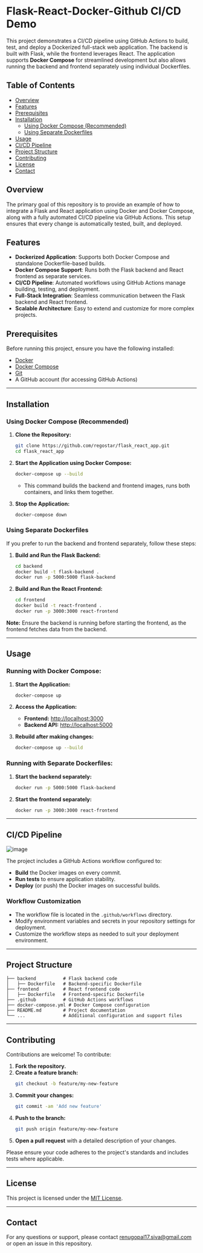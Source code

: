 # Flask-React-Docker-Github CI/CD Demo


This project demonstrates a CI/CD pipeline using GitHub Actions to build, test, and deploy a Dockerized full-stack web application. The backend is built with Flask, while the frontend leverages React. The application supports **Docker Compose** for streamlined development but also allows running the backend and frontend separately using individual Dockerfiles.

## Table of Contents

- [Overview](#overview)
- [Features](#features)
- [Prerequisites](#prerequisites)
- [Installation](#installation)
  - [Using Docker Compose (Recommended)](#using-docker-compose-recommended)
  - [Using Separate Dockerfiles](#using-separate-dockerfiles)
- [Usage](#usage)
- [CI/CD Pipeline](#cicd-pipeline)
- [Project Structure](#project-structure)
- [Contributing](#contributing)
- [License](#license)
- [Contact](#contact)

## Overview

The primary goal of this repository is to provide an example of how to integrate a Flask and React application using Docker and Docker Compose, along with a fully automated CI/CD pipeline via GitHub Actions. This setup ensures that every change is automatically tested, built, and deployed.

## Features

- **Dockerized Application**: Supports both Docker Compose and standalone Dockerfile-based builds.
- **Docker Compose Support**: Runs both the Flask backend and React frontend as separate services.
- **CI/CD Pipeline**: Automated workflows using GitHub Actions manage building, testing, and deployment.
- **Full-Stack Integration**: Seamless communication between the Flask backend and React frontend.
- **Scalable Architecture**: Easy to extend and customize for more complex projects.

## Prerequisites

Before running this project, ensure you have the following installed:

- [Docker](https://docs.docker.com/get-docker/)
- [Docker Compose](https://docs.docker.com/compose/)
- [Git](https://git-scm.com/)
- A GitHub account (for accessing GitHub Actions)

---

## Installation

### Using Docker Compose (Recommended)

1. **Clone the Repository:**
   ```bash
   git clone https://github.com/regostar/flask_react_app.git
   cd flask_react_app
   ```

2. **Start the Application using Docker Compose:**
   ```bash
   docker-compose up --build
   ```
   - This command builds the backend and frontend images, runs both containers, and links them together.

3. **Stop the Application:**
   ```bash
   docker-compose down
   ```

### Using Separate Dockerfiles

If you prefer to run the backend and frontend separately, follow these steps:

1. **Build and Run the Flask Backend:**
   ```bash
   cd backend
   docker build -t flask-backend .
   docker run -p 5000:5000 flask-backend
   ```

2. **Build and Run the React Frontend:**
   ```bash
   cd frontend
   docker build -t react-frontend .
   docker run -p 3000:3000 react-frontend
   ```

**Note:** Ensure the backend is running before starting the frontend, as the frontend fetches data from the backend.

---

## Usage

### Running with Docker Compose:
1. **Start the Application:**
   ```bash
   docker-compose up
   ```

2. **Access the Application:**
   - **Frontend:** [http://localhost:3000](http://localhost:3000)
   - **Backend API:** [http://localhost:5000](http://localhost:5000)

3. **Rebuild after making changes:**
   ```bash
   docker-compose up --build
   ```

### Running with Separate Dockerfiles:
1. **Start the backend separately:**
   ```bash
   docker run -p 5000:5000 flask-backend
   ```

2. **Start the frontend separately:**
   ```bash
   docker run -p 3000:3000 react-frontend
   ```

---

## CI/CD Pipeline

![image](https://github.com/user-attachments/assets/2a65efc7-2982-4a77-ab0c-c351bad95b03)

The project includes a GitHub Actions workflow configured to:

- **Build** the Docker images on every commit.
- **Run tests** to ensure application stability.
- **Deploy** (or push) the Docker images on successful builds.

### Workflow Customization

- The workflow file is located in the `.github/workflows` directory.
- Modify environment variables and secrets in your repository settings for deployment.
- Customize the workflow steps as needed to suit your deployment environment.

---

## Project Structure

```plaintext
├── backend          # Flask backend code
│   ├── Dockerfile   # Backend-specific Dockerfile
├── frontend         # React frontend code
│   ├── Dockerfile   # Frontend-specific Dockerfile
├── .github          # GitHub Actions workflows
├── docker-compose.yml # Docker Compose configuration
├── README.md        # Project documentation
└── ...              # Additional configuration and support files
```

---

## Contributing

Contributions are welcome! To contribute:

1. **Fork the repository.**
2. **Create a feature branch:**
   ```bash
   git checkout -b feature/my-new-feature
   ```
3. **Commit your changes:**
   ```bash
   git commit -am 'Add new feature'
   ```
4. **Push to the branch:**
   ```bash
   git push origin feature/my-new-feature
   ```
5. **Open a pull request** with a detailed description of your changes.

Please ensure your code adheres to the project's standards and includes tests where applicable.

---

## License

This project is licensed under the [MIT License](LICENSE).

---

## Contact


For any questions or support, please contact renugopal17.siva@gmail.com or open an issue in this repository.
